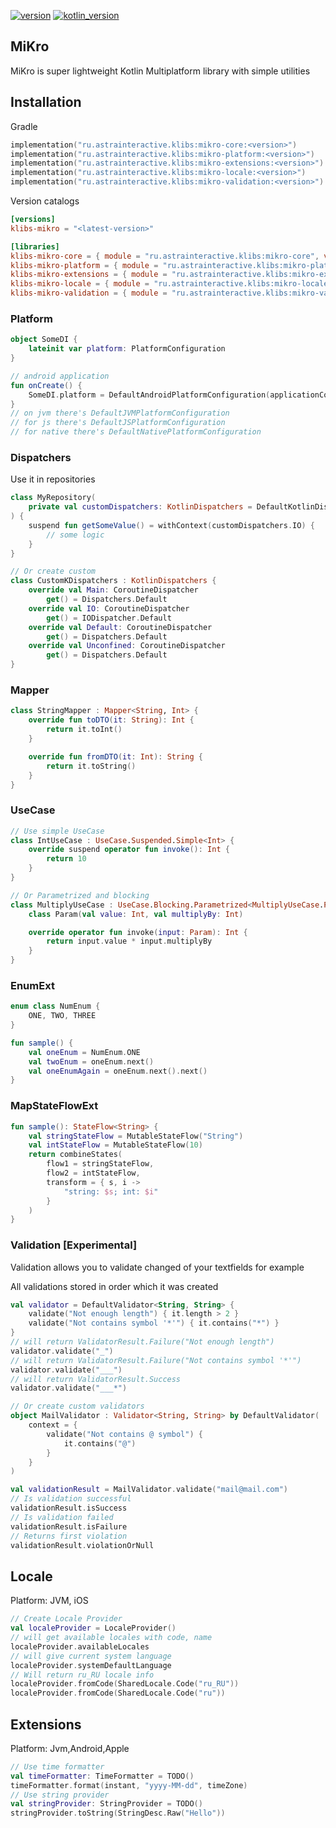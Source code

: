 [![version](https://img.shields.io/maven-central/v/ru.astrainteractive.klibs/mikro-core?style=flat-square)](https://github.com/makeevrserg/kstorage)
[![kotlin_version](https://img.shields.io/badge/kotlin-1.9.0-blueviolet?style=flat-square)](https://github.com/makeevrserg/kstorage)

## MiKro

MiKro is super lightweight Kotlin Multiplatform library with simple utilities

## Installation

Gradle

```kotlin
implementation("ru.astrainteractive.klibs:mikro-core:<version>")
implementation("ru.astrainteractive.klibs:mikro-platform:<version>")
implementation("ru.astrainteractive.klibs:mikro-extensions:<version>")
implementation("ru.astrainteractive.klibs:mikro-locale:<version>")
implementation("ru.astrainteractive.klibs:mikro-validation:<version>")
```

Version catalogs

```toml
[versions]
klibs-mikro = "<latest-version>"

[libraries]
klibs-mikro-core = { module = "ru.astrainteractive.klibs:mikro-core", version.ref = "klibs-mikro" }
klibs-mikro-platform = { module = "ru.astrainteractive.klibs:mikro-platform", version.ref = "klibs-mikro" }
klibs-mikro-extensions = { module = "ru.astrainteractive.klibs:mikro-extensions", version.ref = "klibs-mikro" }
klibs-mikro-locale = { module = "ru.astrainteractive.klibs:mikro-locale", version.ref = "klibs-mikro" }
klibs-mikro-validation = { module = "ru.astrainteractive.klibs:mikro-validation", version.ref = "klibs-mikro" }
```

### Platform

```kotlin
object SomeDI {
    lateinit var platform: PlatformConfiguration
}

// android application
fun onCreate() {
    SomeDI.platform = DefaultAndroidPlatformConfiguration(applicationContext)
}
// on jvm there's DefaultJVMPlatformConfiguration
// for js there's DefaultJSPlatformConfiguration
// for native there's DefaultNativePlatformConfiguration
```

### Dispatchers

Use it in repositories

```kotlin
class MyRepository(
    private val customDispatchers: KotlinDispatchers = DefaultKotlinDispatchers
) {
    suspend fun getSomeValue() = withContext(customDispatchers.IO) {
        // some logic
    }
}

// Or create custom
class CustomKDispatchers : KotlinDispatchers {
    override val Main: CoroutineDispatcher
        get() = Dispatchers.Default
    override val IO: CoroutineDispatcher
        get() = IODispatcher.Default
    override val Default: CoroutineDispatcher
        get() = Dispatchers.Default
    override val Unconfined: CoroutineDispatcher
        get() = Dispatchers.Default
}
```

### Mapper

```kotlin
class StringMapper : Mapper<String, Int> {
    override fun toDTO(it: String): Int {
        return it.toInt()
    }

    override fun fromDTO(it: Int): String {
        return it.toString()
    }
}
```

### UseCase

```kotlin
// Use simple UseCase
class IntUseCase : UseCase.Suspended.Simple<Int> {
    override suspend operator fun invoke(): Int {
        return 10
    }
}

// Or Parametrized and blocking
class MultiplyUseCase : UseCase.Blocking.Parametrized<MultiplyUseCase.Param, Int> {
    class Param(val value: Int, val multiplyBy: Int)

    override operator fun invoke(input: Param): Int {
        return input.value * input.multiplyBy
    }
}
```

### EnumExt

```kotlin
enum class NumEnum {
    ONE, TWO, THREE
}

fun sample() {
    val oneEnum = NumEnum.ONE
    val twoEnum = oneEnum.next()
    val oneEnumAgain = oneEnum.next().next()
}
```

### MapStateFlowExt

```kotlin
fun sample(): StateFlow<String> {
    val stringStateFlow = MutableStateFlow("String")
    val intStateFlow = MutableStateFlow(10)
    return combineStates(
        flow1 = stringStateFlow,
        flow2 = intStateFlow,
        transform = { s, i ->
            "string: $s; int: $i"
        }
    )
}
```

### Validation [Experimental]

Validation allows you to validate changed of your textfields for example

All validations stored in order which it was created

```kotlin
val validator = DefaultValidator<String, String> {
    validate("Not enough length") { it.length > 2 }
    validate("Not contains symbol '*'") { it.contains("*") }
}
// will return ValidatorResult.Failure("Not enough length")
validator.validate("_")
// will return ValidatorResult.Failure("Not contains symbol '*'")
validator.validate("___")
// will return ValidatorResult.Success
validator.validate("___*")

// Or create custom validators
object MailValidator : Validator<String, String> by DefaultValidator(
    context = {
        validate("Not contains @ symbol") {
            it.contains("@")
        }
    }
)

val validationResult = MailValidator.validate("mail@mail.com")
// Is validation successful
validationResult.isSuccess
// Is validation failed
validationResult.isFailure
// Returns first violation
validationResult.violationOrNull
```

## Locale

Platform: JVM, iOS

```kotlin
// Create Locale Provider
val localeProvider = LocaleProvider()
// will get available locales with code, name
localeProvider.availableLocales
// will give current system language
localeProvider.systemDefaultLanguage
// Will return ru_RU locale info
localeProvider.fromCode(SharedLocale.Code("ru_RU"))
localeProvider.fromCode(SharedLocale.Code("ru"))
```

## Extensions

Platform: Jvm,Android,Apple

```kotlin
// Use time formatter
val timeFormatter: TimeFormatter = TODO()
timeFormatter.format(instant, "yyyy-MM-dd", timeZone)
// Use string provider
val stringProvider: StringProvider = TODO()
stringProvider.toString(StringDesc.Raw("Hello"))
```
